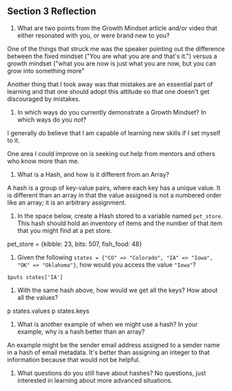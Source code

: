 ## Section 3 Reflection

1. What are two points from the Growth Mindset article and/or video that either resonated with you, or were brand new to you?

One of the things that struck me was the speaker pointing out the difference between the fixed mindset ("You are what you are and that's it.") versus a growth mindset  ("what you are now is just what you are now, but you can grow into something more"

Another thing that I took away was that mistakes are an essential part of learning and that one should adopt this attitude so that one doesn't get discouraged by mistakes.

1. In which ways do you currently demonstrate a Growth Mindset? In which ways do you _not_?

I generally do believe that I am capable of learning new skills if I set myself to it.

One area I could improve on is seeking out help from mentors and others who know more than me.

1. What is a Hash, and how is it different from an Array?

A hash is a group of key-value pairs, where each key has a unique value. It is different than an array in that the value assigned is not a numbered order like an array; it is an arbitrary assignment.

1. In the space below, create a Hash stored to a variable named `pet_store`.  This hash should hold an inventory of items and the number of that item that you might find at a pet store.

pet_store = {kibble: 23, bits: 507, fish_food: 48}

1. Given the following `states = {"CO" => "Colorado", "IA" => "Iowa", "OK" => "Oklahoma"}`, how would you access the value `"Iowa"`?

```
$puts states['IA']
```
1. With the same hash above, how would we get all the keys?  How about all the values?

p states.values
p states.keys

1. What is another example of when we might use a hash?  In your example, why is a hash better than an array?

An example might be the sender email address assigned to a sender name in a hash of email metadata. It's better than assigning an integer to that information because that would not be helpful.

1. What questions do you still have about hashes?
No questions, just interested in learning about more advanced situations.

